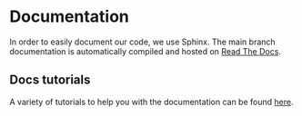 # Documentation

In order to easily document our code, we use Sphinx. The main branch documentation is
automatically compiled and hosted on [Read The Docs](https://ade-scheduler.readthedocs.io/en/latest/).

## Docs tutorials

A variety of tutorials to help you with the documentation can be found
[here](https://ade-scheduler.readthedocs.io/en/latest/tutorials/contribute.html#documentation).
